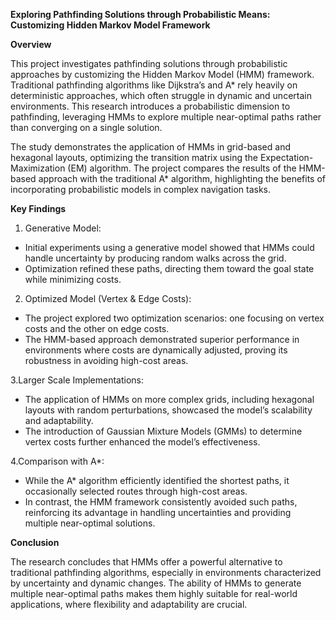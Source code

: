 **Exploring Pathfinding Solutions through Probabilistic Means: Customizing Hidden Markov Model Framework**

**Overview**

This project investigates pathfinding solutions through probabilistic approaches by customizing the Hidden Markov Model (HMM) framework. Traditional pathfinding algorithms like Dijkstra’s and A* rely heavily on deterministic approaches, which often struggle in dynamic and uncertain environments. This research introduces a probabilistic dimension to pathfinding, leveraging HMMs to explore multiple near-optimal paths rather than converging on a single solution.

The study demonstrates the application of HMMs in grid-based and hexagonal layouts, optimizing the transition matrix using the Expectation-Maximization (EM) algorithm. The project compares the results of the HMM-based approach with the traditional A* algorithm, highlighting the benefits of incorporating probabilistic models in complex navigation tasks.

**Key Findings**

1. Generative Model:

 - Initial experiments using a generative model showed that HMMs could handle uncertainty by producing random walks across the grid.
 - Optimization refined these paths, directing them toward the goal state while minimizing costs.

2. Optimized Model (Vertex & Edge Costs):

 - The project explored two optimization scenarios: one focusing on vertex costs and the other on edge costs.
 - The HMM-based approach demonstrated superior performance in environments where costs are dynamically adjusted, proving its robustness in avoiding high-cost areas.

3.Larger Scale Implementations:

 - The application of HMMs on more complex grids, including hexagonal layouts with random perturbations, showcased the model’s scalability and adaptability.
 - The introduction of Gaussian Mixture Models (GMMs) to determine vertex costs further enhanced the model’s effectiveness.

4.Comparison with A*:

 - While the A* algorithm efficiently identified the shortest paths, it occasionally selected routes through high-cost areas.
 - In contrast, the HMM framework consistently avoided such paths, reinforcing its advantage in handling uncertainties and providing multiple near-optimal solutions.


**Conclusion**

The research concludes that HMMs offer a powerful alternative to traditional pathfinding algorithms, especially in environments characterized by uncertainty and dynamic changes. The ability of HMMs to generate multiple near-optimal paths makes them highly suitable for real-world applications, where flexibility and adaptability are crucial.
